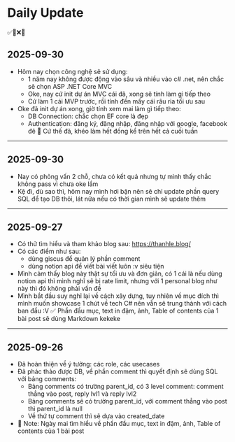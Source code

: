 # Daily Update
✅🔄❌📌

## 2025-09-30
- Hôm nay chọn công nghệ sẽ sử dụng: 
    + 1 năm nay không được động vào sâu và nhiều vào c# .net, nên chắc sẽ chọn ASP .NET Core MVC
    + Oke, nay cứ init dự án MVC cái đã, xong sẽ tính làm gì tiếp theo
    + Cứ làm 1 cái MVP trước, rồi tính đến mấy cái râu ria tối ưu sau
- Oke đã init dự án xong, giờ tính xem mai làm gì tiếp theo:
    + DB Connection: chắc chọn EF core là đẹp
    + Authentication: đăng ký, đăng nhập, đăng nhập với google, facebook đê
📌 Cứ thế đã, khéo làm hết đống kể trên hết cả cuối tuần

---

## 2025-09-30
- Nay có phỏng vấn 2 chỗ, chưa có kết quả nhưng tự mình thấy chắc không pass vì chưa oke lắm
- Kệ đi, dù sao thì, hôm nay mình hơi bận nên sẽ chỉ update phần query SQL để tạo DB thôi, lát nữa nếu có thời gian mình sẽ update thêm 

---

## 2025-09-27
- Có thử tìm hiểu và tham khảo blog sau: https://thanhle.blog/
- Có các điểm như sau:
    + dùng giscus để quản lý phần comment
    + dùng notion api để viết bài viết luôn :v siêu tiện
- Mình cảm thấy blog này thật sự tối ưu và đơn giản, có 1 cái là nếu dùng notion api thì mình nghĩ sẽ bị rate limit, nhưng với 1 personal blog như này thì đó không phải vấn đề
- Mình bắt đầu suy nghĩ lại về cách xây dựng, tuy nhiên về mục đích thì mình muốn showcase 1 chút về tech C# nên vẫn sẽ trung thành với cách ban đầu :V
✅ Phần đầu mục, text in đậm, ảnh, Table of contents của 1 bài post sẽ dùng Markdown kekeke

---

## 2025-09-26
- Đã hoàn thiện về ý tưởng: các role, các usecases
- Đã phác thảo được DB, về phần comment thì quyết định sẽ dùng SQL với bảng comments:
    + Bảng comments có trường parent_id, có 3 level comment: comment thẳng vào post, reply lvl1 và reply lvl2
    + Bảng comments sẽ có trường parent_id, với comment thẳng vào post thì parent_id là null
    + Về thứ tự comment thì sẽ dựa vào created_date
- 📌 Note: Ngày mai tìm hiểu về phần đầu mục, text in đậm, ảnh, Table of contents của 1 bài post
